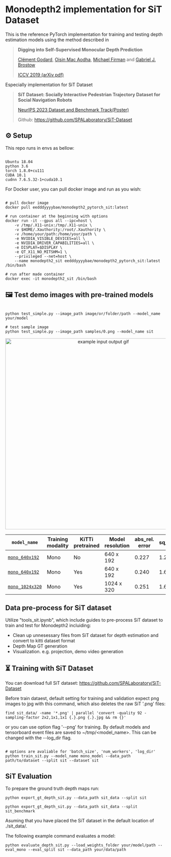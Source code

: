 # Monodepth2 implementation for SiT Dataset

This is the reference PyTorch implementation for training and testing depth estimation models using the method described in

> **Digging into Self-Supervised Monocular Depth Prediction**
>
> [Clément Godard](http://www0.cs.ucl.ac.uk/staff/C.Godard/), [Oisin Mac Aodha](http://vision.caltech.edu/~macaodha/), [Michael Firman](http://www.michaelfirman.co.uk) and [Gabriel J. Brostow](http://www0.cs.ucl.ac.uk/staff/g.brostow/)
>
> [ICCV 2019 (arXiv pdf)](https://arxiv.org/abs/1806.01260)
>

Especially implementation for SiT Dataset
> **SiT Dataset: Socially Interactive Pedestrian Trajectory Dataset for Social Navigation Robots**
>
> [NeurIPS 2023 Dataset and Benchmark Track(Poster)]([https://github.com/SPALaboratory/SiT-Dataset](https://neurips.cc/virtual/2023/poster/73508))
> 
> Github: https://github.com/SPALaboratory/SiT-Dataset
>


## ⚙️ Setup

This repo runs in envs as bellow:
```shell

Ubuntu 18.04
python 3.6
torch 1.8.0+cu111
CUDA 10.1
cudnn 7.6.5.32-1+cuda10.1

```

For Docker user, you can pull docker image and run as you wish:
```shell

# pull docker image
docker pull eedddyyyybae/monodepth2_pytorch_sit:latest

# run container at the beginning with options
docker run -it --gpus all --ipc=host \
    -v /tmp/.X11-unix:/tmp/.X11-unix \
    -v $HOME/.Xauthority:/root/.Xauthority \
    -v /home/your/path:/home/your/path \
    -e NVIDIA_VISIBLE_DEVICES=all \
    -e NVIDIA_DRIVER_CAPABILITIES=all \
    -e DISPLAY=$DISPLAY \
    -e QT_X11_NO_MITSHM=1 \
    --privileged --net=host \
    --name monodepth2_sit eedddyyyybae/monodepth2_pytorch_sit:latest /bin/bash

# run after made container
docker exec -it monodepth2_sit /bin/bash

```


## 🖼️ Test demo images with pre-trained models




```shell

python test_simple.py --image_path image/or/folder/path --model_name your/model

# test sample image
python test_simple.py --image_path samples/0.png --model_name sit

```

<p align="center">
  <img src="demo.gif" alt="example input output gif" width="600" />
</p>





| `model_name`          | Training modality | KiTTi pretrained | Model resolution  | abs_rel. error |  sq_rel  | rmse | rmse_log |       a1 |       a2 |       a3 | 
|-----------------------|-------------------|------------------|-------------------|----------------|----------|------|----------|----------|----------|----------|
| [`mono_640x192`](https://drive.google.com/file/d/16xXSrC4ks-Nfr5iVwleELw-Au1wqqwou/view?usp=drive_link)          | Mono              | No | 640 x 192 | 0.227                 |  1.240  |   5.092  |   0.336  |   0.638  |   0.855  |   0.931  |
| [`mono_640x192`](https://drive.google.com/file/d/1Lkq1Wcd-lsV_fZyirdQrkWB469J_mclL/view?usp=drive_link)   | Mono     | Yes | 640 x 192   | 0.240  |   1.633  |   5.092  |   0.350  |    0.634  |   0.856  |  0.933  |
| [`mono_1024x320`](https://drive.google.com/file/d/1gELAaImRAgD0k2f8gck2N05NbFEDMiXr/view?usp=drive_link) | Mono     | Yes | 1024 x 320 | 0.251  |   1.619  |   5.110  |   0.362  |   0.626  |   0.848  |   0.924  |


## Data pre-process for SiT dataset

Utilize "tools_sit.ipynb", which include guides to pre-process SiT dataset to train and test for Monodepth2 incluiding:
- Clean up unnesessary files from SiT dataset for depth estimation and convert to kitti dataset format
- Depth Map GT generation
- Visualization. e.g. projection, demo video generation


## ⏳ Training with SiT Dataset
You can download full SiT dataset: 
https://github.com/SPALaboratory/SiT-Dataset

Before train dataest, default setting for training and validation expect png images to jpg with this command, which also deletes the raw SiT '.png' files:
```
find sit_data/ -name '*.png' | parallel 'convert -quality 92 -sampling-factor 2x2,1x1,1x1 {.}.png {.}.jpg && rm {}'
```

or you can use option flag '--png' for training.
By default models and tensorboard event files are saved to ~/tmp/<model_name>. This can be changed with the --log_dir flag.
```

# options are avaliable for 'batch_size', 'num_workers', 'log_dir'
python train_sit.py --model_name mono_model --data_path path/to/dataset --split sit --dataset sit

```

## SiT Evaluation
To prepare the ground truth depth maps run:
```
python export_gt_depth_sit.py --data_path sit_data --split sit

python export_gt_depth_sit.py --data_path sit_data --split sit_benchmark

```
Asuming that you have placed the SiT dataset in the default location of ./sit_data/.

The following example command evaluates a model:

```
python evaluate_depth_sit.py --load_weights_folder your/model/path --eval_mono --eval_split sit --data_path your/data/path
```


